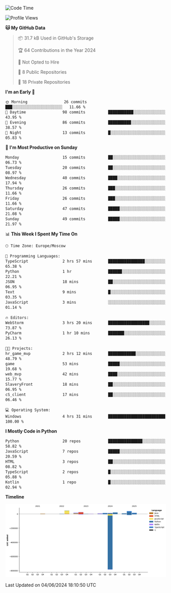 <!--START_SECTION:waka-->
![Code Time](http://img.shields.io/badge/Code%20Time-351%20hrs%209%20mins-blue)

![Profile Views](http://img.shields.io/badge/Profile%20Views-2-blue)

**🐱 My GitHub Data** 

> 📦 31.7 kB Used in GitHub's Storage 
 > 
> 🏆 64 Contributions in the Year 2024
 > 
> 🚫 Not Opted to Hire
 > 
> 📜 8 Public Repositories 
 > 
> 🔑 18 Private Repositories 
 > 
**I'm an Early 🐤** 

```text
🌞 Morning                26 commits          ███░░░░░░░░░░░░░░░░░░░░░░   11.66 % 
🌆 Daytime                98 commits          ███████████░░░░░░░░░░░░░░   43.95 % 
🌃 Evening                86 commits          ██████████░░░░░░░░░░░░░░░   38.57 % 
🌙 Night                  13 commits          █░░░░░░░░░░░░░░░░░░░░░░░░   05.83 % 
```
📅 **I'm Most Productive on Sunday** 

```text
Monday                   15 commits          ██░░░░░░░░░░░░░░░░░░░░░░░   06.73 % 
Tuesday                  20 commits          ██░░░░░░░░░░░░░░░░░░░░░░░   08.97 % 
Wednesday                40 commits          ████░░░░░░░░░░░░░░░░░░░░░   17.94 % 
Thursday                 26 commits          ███░░░░░░░░░░░░░░░░░░░░░░   11.66 % 
Friday                   26 commits          ███░░░░░░░░░░░░░░░░░░░░░░   11.66 % 
Saturday                 47 commits          █████░░░░░░░░░░░░░░░░░░░░   21.08 % 
Sunday                   49 commits          █████░░░░░░░░░░░░░░░░░░░░   21.97 % 
```


📊 **This Week I Spent My Time On** 

```text
🕑︎ Time Zone: Europe/Moscow

💬 Programming Languages: 
TypeScript               2 hrs 57 mins       ████████████████░░░░░░░░░   65.38 % 
Python                   1 hr                ██████░░░░░░░░░░░░░░░░░░░   22.21 % 
JSON                     18 mins             ██░░░░░░░░░░░░░░░░░░░░░░░   06.95 % 
Text                     9 mins              █░░░░░░░░░░░░░░░░░░░░░░░░   03.35 % 
JavaScript               3 mins              ░░░░░░░░░░░░░░░░░░░░░░░░░   01.14 % 

🔥 Editors: 
WebStorm                 3 hrs 20 mins       ██████████████████░░░░░░░   73.87 % 
PyCharm                  1 hr 10 mins        ███████░░░░░░░░░░░░░░░░░░   26.13 % 

🐱‍💻 Projects: 
hr_game_mvp              2 hrs 12 mins       ████████████░░░░░░░░░░░░░   48.79 % 
game                     53 mins             █████░░░░░░░░░░░░░░░░░░░░   19.68 % 
web_mvp                  42 mins             ████░░░░░░░░░░░░░░░░░░░░░   15.77 % 
SlaveryFront             18 mins             ██░░░░░░░░░░░░░░░░░░░░░░░   06.95 % 
cS_client                17 mins             ██░░░░░░░░░░░░░░░░░░░░░░░   06.46 % 

💻 Operating System: 
Windows                  4 hrs 31 mins       █████████████████████████   100.00 % 
```

**I Mostly Code in Python** 

```text
Python                   20 repos            ███████████████░░░░░░░░░░   58.82 % 
JavaScript               7 repos             █████░░░░░░░░░░░░░░░░░░░░   20.59 % 
HTML                     3 repos             ██░░░░░░░░░░░░░░░░░░░░░░░   08.82 % 
TypeScript               2 repos             █░░░░░░░░░░░░░░░░░░░░░░░░   05.88 % 
Kotlin                   1 repo              █░░░░░░░░░░░░░░░░░░░░░░░░   02.94 % 
```



**Timeline**

![Lines of Code chart](https://raw.githubusercontent.com/adlemx/adlemx/main/assets/bar_graph.png)


 Last Updated on 04/06/2024 18:10:50 UTC
<!--END_SECTION:waka-->
